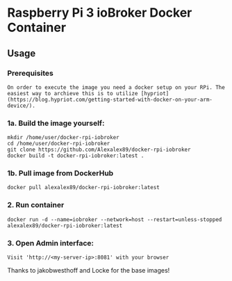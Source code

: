 # Raspberry Pi 3 ioBroker Docker Container

## Usage

### Prerequisites
    On order to execute the image you need a docker setup on your RPi. The easiest way to archieve this is to utilize [hypriot](https://blog.hypriot.com/getting-started-with-docker-on-your-arm-device/).


### 1a. Build the image yourself:
    mkdir /home/user/docker-rpi-iobroker
    cd /home/user/docker-rpi-iobroker
    git clone https://github.com/Alexalex89/docker-rpi-iobroker
    docker build -t docker-rpi-iobroker:latest .

### 1b. Pull image from DockerHub
    docker pull alexalex89/docker-rpi-iobroker:latest

### 2. Run container
    docker run -d --name=iobroker --network=host --restart=unless-stopped alexalex89/docker-rpi-iobroker:latest

### 3. Open Admin interface:
    Visit 'http://<my-server-ip>:8081' with your browser

Thanks to jakobwesthoff and Locke for the base images!